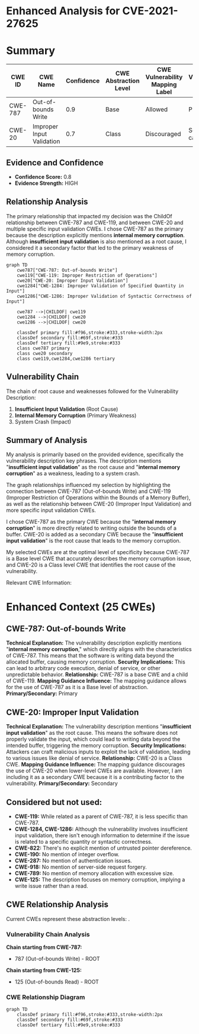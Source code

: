 # Enhanced Analysis for CVE-2021-27625

# Summary
| CWE ID  | CWE Name                                                        | Confidence | CWE Abstraction Level | CWE Vulnerability Mapping Label | CWE-Vulnerability Mapping Notes |
|---------|-----------------------------------------------------------------|------------|-----------------------|---------------------------------|-----------------------------------|
| CWE-787 | Out-of-bounds Write                                             | 0.9        | Base                  | Allowed                         | Primary CWE                       |
| CWE-20  | Improper Input Validation                                       | 0.7        | Class                 | Discouraged                     | Secondary candidate               |

## Evidence and Confidence

*   **Confidence Score:** 0.8
*   **Evidence Strength:** HIGH

## Relationship Analysis
The primary relationship that impacted my decision was the ChildOf relationship between CWE-787 and CWE-119, and between CWE-20 and multiple specific input validation CWEs. I chose CWE-787 as the primary because the description explicitly mentions **internal memory corruption**. Although **insufficient input validation** is also mentioned as a root cause, I considered it a secondary factor that led to the primary weakness of memory corruption.

```mermaid
graph TD
    cwe787["CWE-787: Out-of-bounds Write"]
    cwe119["CWE-119: Improper Restriction of Operations"]
    cwe20["CWE-20: Improper Input Validation"]
    cwe1284["CWE-1284: Improper Validation of Specified Quantity in Input"]
    cwe1286["CWE-1286: Improper Validation of Syntactic Correctness of Input"]
    
    cwe787 -->|CHILDOF| cwe119
    cwe1284 -->|CHILDOF| cwe20
    cwe1286 -->|CHILDOF| cwe20
    
    classDef primary fill:#f96,stroke:#333,stroke-width:2px
    classDef secondary fill:#69f,stroke:#333
    classDef tertiary fill:#9e9,stroke:#333
    class cwe787 primary
    class cwe20 secondary
    class cwe119,cwe1284,cwe1286 tertiary
```

## Vulnerability Chain
The chain of root cause and weaknesses followed for the Vulnerability Description:
1.  **Insufficient Input Validation** (Root Cause)
2.  **Internal Memory Corruption** (Primary Weakness)
3.  System Crash (Impact)

## Summary of Analysis
My analysis is primarily based on the provided evidence, specifically the vulnerability description key phrases. The description mentions "**insufficient input validation**" as the root cause and "**internal memory corruption**" as a weakness, leading to a system crash.

The graph relationships influenced my selection by highlighting the connection between CWE-787 (Out-of-bounds Write) and CWE-119 (Improper Restriction of Operations within the Bounds of a Memory Buffer), as well as the relationship between CWE-20 (Improper Input Validation) and more specific input validation CWEs.

I chose CWE-787 as the primary CWE because the "**internal memory corruption**" is more directly related to writing outside the bounds of a buffer. CWE-20 is added as a secondary CWE because the "**insufficient input validation**" is the root cause that leads to the memory corruption.

My selected CWEs are at the optimal level of specificity because CWE-787 is a Base level CWE that accurately describes the memory corruption issue, and CWE-20 is a Class level CWE that identifies the root cause of the vulnerability.

Relevant CWE Information:

# Enhanced Context (25 CWEs)

## CWE-787: Out-of-bounds Write
**Technical Explanation:** The vulnerability description explicitly mentions "**internal memory corruption**," which directly aligns with the characteristics of CWE-787. This means that the software is writing data beyond the allocated buffer, causing memory corruption.
**Security Implications:** This can lead to arbitrary code execution, denial of service, or other unpredictable behavior.
**Relationship:** CWE-787 is a base CWE and a child of CWE-119.
**Mapping Guidance Influence:** The mapping guidance allows for the use of CWE-787 as it is a Base level of abstraction.
**Primary/Secondary:** Primary

## CWE-20: Improper Input Validation
**Technical Explanation:** The vulnerability description mentions "**insufficient input validation**" as the root cause. This means the software does not properly validate the input, which could lead to writing data beyond the intended buffer, triggering the memory corruption.
**Security Implications:** Attackers can craft malicious inputs to exploit the lack of validation, leading to various issues like denial of service.
**Relationship:** CWE-20 is a Class CWE.
**Mapping Guidance Influence:** The mapping guidance discourages the use of CWE-20 when lower-level CWEs are available. However, I am including it as a secondary CWE because it is a contributing factor to the vulnerability.
**Primary/Secondary:** Secondary

## Considered but not used:
*   **CWE-119:** While related as a parent of CWE-787, it is less specific than CWE-787.
*   **CWE-1284, CWE-1286:** Although the vulnerability involves insufficient input validation, there isn't enough information to determine if the issue is related to a specific quantity or syntactic correctness.
*   **CWE-822:** There's no explicit mention of untrusted pointer dereference.
*   **CWE-190:** No mention of integer overflow.
*   **CWE-287:** No mention of authentication issues.
*   **CWE-918:** No mention of server-side request forgery.
*   **CWE-789:** No mention of memory allocation with excessive size.
*   **CWE-125:** The description focuses on memory corruption, implying a write issue rather than a read.


## CWE Relationship Analysis

Current CWEs represent these abstraction levels: .


### Vulnerability Chain Analysis

**Chain starting from CWE-787:**
- 787 (Out-of-bounds Write) - ROOT


**Chain starting from CWE-125:**
- 125 (Out-of-bounds Read) - ROOT



### CWE Relationship Diagram

```mermaid
graph TD
    classDef primary fill:#f96,stroke:#333,stroke-width:2px
    classDef secondary fill:#69f,stroke:#333
    classDef tertiary fill:#9e9,stroke:#333
```